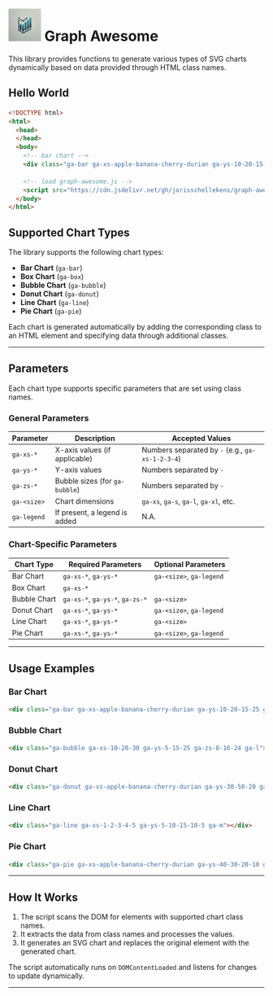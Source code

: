 # ![graph awesome logo](img/graph_awesome_logo_64.png) Graph Awesome

This library provides functions to generate various types of SVG charts dynamically based on data provided through HTML class names.

## Hello World

```html
<!DOCTYPE html>
<html>
  <head>
  </head>
  <body>
    <!-- bar chart -->
    <div class="ga-bar ga-xs-apple-banana-cherry-durian ga-ys-10-20-15-25 ga-s ga-legend"></div>

    <!-- load graph-awesome.js -->
    <script src="https://cdn.jsdelivr.net/gh/jorisschellekens/graph-awesome@main/graph_awesome.js"></script>
  </body>
</html>
```

## Supported Chart Types

The library supports the following chart types:

- **Bar Chart** (`ga-bar`)
- **Box Chart** (`ga-box`)
- **Bubble Chart** (`ga-bubble`)
- **Donut Chart** (`ga-donut`)
- **Line Chart** (`ga-line`)
- **Pie Chart** (`ga-pie`)

Each chart is generated automatically by adding the corresponding class to an HTML element and specifying data through additional classes.

---

## Parameters

Each chart type supports specific parameters that are set using class names.

### General Parameters

| Parameter     | Description                      | Accepted Values                                  |
|---------------|----------------------------------|--------------------------------------------------|
| `ga-xs-*`     | X-axis values (if applicable)    | Numbers separated by `-` (e.g., `ga-xs-1-2-3-4`) |
| `ga-ys-*`     | Y-axis values                    | Numbers separated by `-`                         |
| `ga-zs-*`     | Bubble sizes (for `ga-bubble`)   | Numbers separated by `-`                         |
| `ga-<size>`   | Chart dimensions                 | `ga-xs`, `ga-s`, `ga-l`, `ga-xl`, etc.           |
| `ga-legend`   | If present, a legend is added    | N.A.                                             |

### Chart-Specific Parameters

| Chart Type   | Required Parameters             | Optional Parameters      |
|--------------|---------------------------------|--------------------------|
| Bar Chart    | `ga-xs-*`, `ga-ys-*`            | `ga-<size>`, `ga-legend` |
| Box Chart    | `ga-xs-*`                       |                          |
| Bubble Chart | `ga-xs-*`, `ga-ys-*`, `ga-zs-*` | `ga-<size>`              |
| Donut Chart  | `ga-xs-*`, `ga-ys-*`            | `ga-<size>`, `ga-legend` |
| Line Chart   | `ga-xs-*`, `ga-ys-*`            | `ga-<size>`              |
| Pie Chart    | `ga-xs-*`, `ga-ys-*`            | `ga-<size>`, `ga-legend` |

---

## Usage Examples

### Bar Chart
```html
<div class="ga-bar ga-xs-apple-banana-cherry-durian ga-ys-10-20-15-25 ga-s"></div>
```

### Bubble Chart
```html
<div class="ga-bubble ga-xs-10-20-30 ga-ys-5-15-25 ga-zs-8-16-24 ga-l"></div>
```

### Donut Chart
```html
<div class="ga-donut ga-xs-apple-banana-cherry-durian ga-ys-30-50-20 ga-m"></div>
```

### Line Chart
```html
<div class="ga-line ga-xs-1-2-3-4-5 ga-ys-5-10-15-10-5 ga-m"></div>
```

### Pie Chart
```html
<div class="ga-pie ga-xs-apple-banana-cherry-durian ga-ys-40-30-20-10 ga-l"></div>
```

---

## How It Works

1. The script scans the DOM for elements with supported chart class names.
2. It extracts the data from class names and processes the values.
3. It generates an SVG chart and replaces the original element with the generated chart.

The script automatically runs on `DOMContentLoaded` and listens for changes to update dynamically.

---

